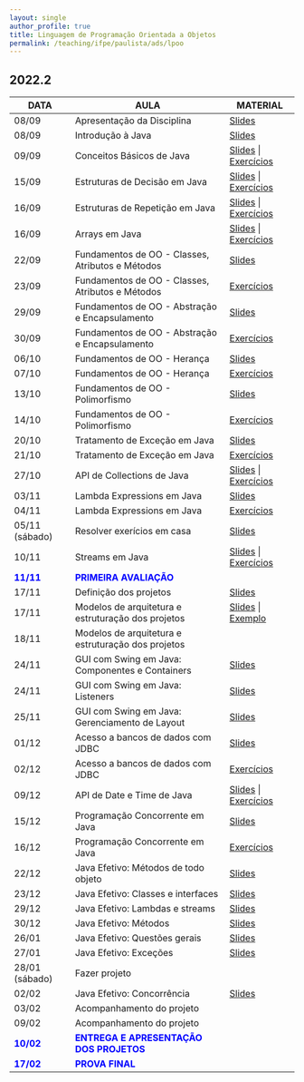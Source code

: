 ```yaml
---
layout: single
author_profile: true
title: Linguagem de Programação Orientada a Objetos
permalink: /teaching/ifpe/paulista/ads/lpoo
---
```


## 2022.2

|DATA|AULA|MATERIAL|
|---|---|---|
| 08/09 | Apresentação da Disciplina | <a href="https://docs.google.com/presentation/d/1jWnBGojLLQ9dMcATtshSuyK37bZkc4rJyLYL4D8w5AQ/edit?usp=sharing" target="_blank">Slides</a> | 
| 08/09 | Introdução à Java | <a href="https://docs.google.com/presentation/d/1zXVso1PDn8M3cKg13-d9mICXT3n57Dgqd2pBcz2bpqU/edit?usp=sharing" target="_blank">Slides</a> | 
| 09/09 |Conceitos Básicos de Java | <a href="https://docs.google.com/presentation/d/1NcdRbHSsoWCQ5LUQJ0SJnRKlKEEcnuhLg8rD8JbEmaI/edit?usp=sharing" target="_blank">Slides</a> \| <a href="https://docs.google.com/document/d/1IkkFfLhAazdjrNfX86ORI_TQb5RWW72X8cKq7UIep5M/edit?usp=sharing" target="_blank">Exercícios</a> |
| 15/09 | Estruturas de Decisão em Java | <a href="https://docs.google.com/presentation/d/1iVHBrWB489c3JOITIyVgI4qLD26p7FpA4Yjtick3imQ/edit?usp=sharing " target="_blank">Slides</a> \| <a href="https://docs.google.com/document/d/1fZryhcZC6Iwe3LjfeBb9Lz4qjytSD5KyYJWCNWdF2S8/edit?usp=sharing" target="_blank">Exercícios</a> |
| 16/09 | Estruturas de Repetição em Java | <a href="https://docs.google.com/presentation/d/12Bhc3gNQI4AgMTEb0ngd1BjtBUn8Yb6bNZp-BT9kBIg/edit?usp=sharing" target="_blank">Slides</a> \| <a href="https://docs.google.com/document/d/1Q1EKAJZegYQNO-N3wgWVKoD1qBTtOsYPZwh3FMBLQfE/edit?usp=sharing" target="_blank">Exercícios</a> |
| 16/09 | Arrays em Java | <a href="https://docs.google.com/presentation/d/1vr_p7l2H0vJcm_51kedgMwhnu9fIOxZmt9TVVTRkDrE/edit?usp=sharing" target="_blank">Slides</a> \| <a href="https://docs.google.com/document/d/148FyIe-RnA19jcfEfI3HMsMMHbb9pngM2j_iraFMckQ/edit?usp=sharing" target="_blank">Exercícios</a> |
| 22/09 | Fundamentos de OO - Classes, Atributos e Métodos | <a href="https://docs.google.com/presentation/d/1tUcjedpwYb8C3XzdBsA2XOWr8ygssUBzn_V8ZUdiuLU/edit?usp=sharing" target="_blank">Slides</a> | 
| 23/09 | Fundamentos de OO - Classes, Atributos e Métodos | <a href="https://docs.google.com/document/d/1862z2Van700-ol5Rc5IZFMNNRTtPD4ESWYXZ_BQdPLA/edit?usp=sharing" target="_blank">Exercícios</a> | 
| 29/09 | Fundamentos de OO - Abstração e Encapsulamento | <a href="https://docs.google.com/presentation/d/1Fakd1xCw4QX-c6AQ4Dkkhgf_8Ka4_ONq4ir9U9RgJX4/edit?usp=sharing" target="_blank">Slides</a> | 
| 30/09 | Fundamentos de OO - Abstração e Encapsulamento | <a href="https://docs.google.com/document/d/1hWTdHoO8g6jDfOFIPCDAefOKbNJNYf7wWUBUx8Kr_Z4/edit?usp=sharing" target="_blank">Exercícios</a> | 
| 06/10 | Fundamentos de OO - Herança | <a href="https://docs.google.com/presentation/d/19AwiPe0zuAZuSFrI5PD2ZI0_g2N0tgtCzHfnPg7Tt3k/edit?usp=sharing" target="_blank">Slides</a> | 
| 07/10 | Fundamentos de OO - Herança | <a href="https://docs.google.com/document/d/15gZ7FsTA8amrl7t-K1ZqmptvfGwhlMTGd8SxKgrjzaA/edit?usp=sharing" target="_blank">Exercícios</a> | 
| 13/10 | Fundamentos de OO - Polimorfismo | <a href="https://docs.google.com/presentation/d/11fgOGdRtOvbevQEm_npnDWzHYvoC6icm5QhXOT4ACO4/edit?usp=sharing" target="_blank">Slides</a> | 
| 14/10 | Fundamentos de OO - Polimorfismo | <a href="https://docs.google.com/document/d/1eKwN79-a0RMRiSkEjxB1L4vF7MpjsGtcnUUK28uqYdk/edit?usp=sharing" target="_blank">Exercícios</a> | 
| 20/10 | Tratamento de Exceção em Java | <a href="https://docs.google.com/presentation/d/14tCx_g7aBTTk2K3tO6TydL-ogGAhmQeKAr9jJOiUJWA/edit?usp=sharing" target="_blank">Slides</a> | 
| 21/10 | Tratamento de Exceção em Java | <a href="https://docs.google.com/document/d/1WsFyWHipg2xQ_JUu9upKDoeaOAGDgPaCtdbQr5EwYhw/edit?usp=sharing" target="_blank">Exercícios</a> | 
| 27/10 | API de Collections de Java | <a href="https://docs.google.com/presentation/d/1BYKfjdVXA4-kP5vXi7Qq8QF_SbmvyIzEJIGq5I83heY/edit?usp=sharing" target="_blank">Slides</a> \| <a href="https://docs.google.com/document/d/1J6GxmDJXSv1tBqsh5hbR0qhZnbvf18IOvUW0ETkKXzk/edit?usp=sharing" target="_blank">Exercícios</a>  | 
| 03/11 | Lambda Expressions em Java | <a href="https://docs.google.com/presentation/d/1mJy9UJ4LiV-I6F5Zmb1TC1O9iWcqu-1f-3p5SWZMJvk/edit?usp=sharing" target="_blank">Slides</a> | 
| 04/11 | Lambda Expressions em Java | <a href="https://docs.google.com/document/d/14m_kV8ms1oIwCDrRme4UsbDgm-wo88_yUH8E4RElJ9A/edit?usp=sharing" target="_blank">Exercícios</a> | 
| 05/11 (sábado) | Resolver exerícios em casa | <a href="" target="_blank">Slides</a> |
| 10/11 | Streams em Java | <a href="" target="_blank">Slides</a> \| <a href="" target="_blank">Exercícios</a> | 
| <span style="color:blue">**11/11**</span> | <span style="color:blue">**PRIMEIRA AVALIAÇÃO**</span> | |
| 17/11 | Definição dos projetos | <a href="" target="_blank">Slides</a> | 
| 17/11 | Modelos de arquitetura e estruturação dos projetos | <a href="" target="_blank">Slides</a> \| <a href="" target="_blank">Exemplo</a> | 
| 18/11 | Modelos de arquitetura e estruturação dos projetos |  | 
| 24/11 | GUI com Swing em Java: Componentes e Containers | <a href="" target="_blank">Slides</a> | 
| 24/11 | GUI com Swing em Java: Listeners | <a href="" target="_blank">Slides</a> | 
| 25/11 | GUI com Swing em Java: Gerenciamento de Layout | <a href="" target="_blank">Slides</a> | 
| 01/12 | Acesso a bancos de dados com JDBC | <a href="" target="_blank">Slides</a> | 
| 02/12 | Acesso a bancos de dados com JDBC | <a href="" target="_blank">Exercícios</a>
| 09/12 | API de Date e Time de Java | <a href="" target="_blank">Slides</a> \| <a href="" target="_blank">Exercícios</a> | 
| 15/12 | Programação Concorrente em Java | <a href="" target="_blank">Slides</a> | 
| 16/12 | Programação Concorrente em Java | <a href="" target="_blank">Exercícios</a> | 
| 22/12 | Java Efetivo: Métodos de todo objeto | <a href="" target="_blank">Slides</a> | 
| 23/12 | Java Efetivo: Classes e interfaces | <a href="" target="_blank">Slides</a>  | 
| 29/12 | Java Efetivo: Lambdas e streams | <a href="" target="_blank">Slides</a> | 
| 30/12 | Java Efetivo: Métodos | <a href="" target="_blank">Slides</a> | 
| 26/01 | Java Efetivo: Questões gerais | <a href="" target="_blank">Slides</a> | 
| 27/01 | Java Efetivo: Exceções | <a href="" target="_blank">Slides</a> | 
| 28/01 (sábado) | Fazer projeto |  | 
| 02/02 | Java Efetivo: Concorrência | <a href="" target="_blank">Slides</a> | 
| 03/02 | Acompanhamento do projeto |  | 
| 09/02 | Acompanhamento do projeto |  | 
| <span style="color:blue">**10/02**</span> | <span style="color:blue">**ENTREGA E APRESENTAÇÃO DOS PROJETOS**</span> | | 
| <span style="color:blue">**17/02**</span> | <span style="color:blue">**PROVA FINAL**</span> |  |
